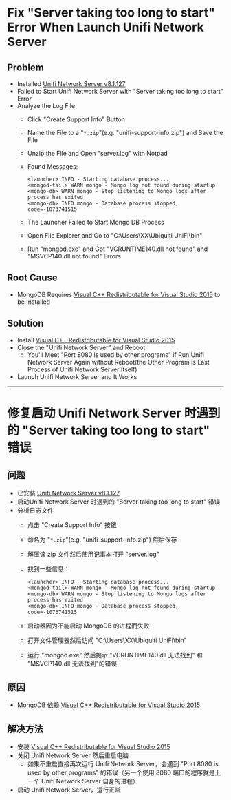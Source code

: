 # Fix "Server taking too long to start" Error When Launch Unifi Network Server

## Problem
* Installed [Unifi Network Server v8.1.127](https://dl.ui.com/unifi/8.1.127/UniFi-installer.exe)
* Failed to Start Unifi Network Server with "Server taking too long to start" Error
* Analyze the Log File
  * Click "Create Support Info" Button
  * Name the File to a "`*.zip`"(e.g. "unifi-support-info.zip") and Save the File
  * Unzip the File and Open "server.log" with Notpad
  * Found Messages:

    ```
    <launcher> INFO - Starting database process...
    <mongod-tail> WARN mongo - Mongo log not found during startup
    <mongo-db> WARN mongo - Stop listening to Mongo logs after process has exited
    <mongo-db> INFO mongo - Database process stopped, code=-1073741515
    ```

  * The Launcher Failed to Start Mongo DB Process
  * Open File Explorer and Go to "C:\Users\XX\Ubiquiti UniFi\bin"
  * Run "mongod.exe" and Got "VCRUNTIME140.dll not found" and "MSVCP140.dll not found" Errors

## Root Cause
* MongoDB Requires [Visual C++ Redistributable for Visual Studio 2015](https://www.microsoft.com/en-gb/download/details.aspx?id=48145) to be Installed

## Solution
* Install [Visual C++ Redistributable for Visual Studio 2015](https://www.microsoft.com/en-gb/download/details.aspx?id=48145)
* Close the "Unifi Network Server" and Reboot
  * You'll Meet "Port 8080 is used by other programs" if Run Unifi Network Server Again without Reboot(the Other Program is Last Process of Unifi Network Server Itself)
* Launch Unifi Network Server and It Works

-------------------

# 修复启动 Unifi Network Server 时遇到的 "Server taking too long to start" 错误

## 问题
* 已安装 [Unifi Network Server v8.1.127](https://dl.ui.com/unifi/8.1.127/UniFi-installer.exe)
* 启动Unifi Network Server 时遇到的 "Server taking too long to start" 错误
* 分析日志文件
  * 点击 "Create Support Info" 按钮
  * 命名为 "`*.zip`"(e.g. "unifi-support-info.zip") 然后保存
  * 解压该 zip 文件然后使用记事本打开 "server.log"
  * 找到一些信息：

    ```
    <launcher> INFO - Starting database process...
    <mongod-tail> WARN mongo - Mongo log not found during startup
    <mongo-db> WARN mongo - Stop listening to Mongo logs after process has exited
    <mongo-db> INFO mongo - Database process stopped, code=-1073741515
    ```

  * 启动器因为不能启动 MongoDB 的进程而失败
  * 打开文件管理器然后访问 "C:\Users\XX\Ubiquiti UniFi\bin"
  * 运行 "mongod.exe" 然后提示 "VCRUNTIME140.dll 无法找到" 和 "MSVCP140.dll 无法找到"的错误

## 原因
* MongoDB 依赖 [Visual C++ Redistributable for Visual Studio 2015](https://www.microsoft.com/en-gb/download/details.aspx?id=48145)

## 解决方法
* 安装 [Visual C++ Redistributable for Visual Studio 2015](https://www.microsoft.com/en-gb/download/details.aspx?id=48145)
* 关闭 Unifi Network Server 然后重启电脑
  * 如果不重启直接再次运行 Unifi Network Server，会遇到 "Port 8080 is used by other programs" 的错误（另一个使用 8080 端口的程序就是上一个 Unifi Network Server 自身的进程）
* 启动 Unifi Network Server，运行正常
